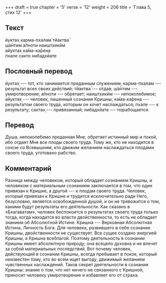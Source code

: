 +++
draft = true
chapter = '5'
verse = '12'
weight = 206
title = 'Глава 5, стих 12'
+++
## Текст

йуктах̣ карма-пхалам̇ тйактва̄  
ш́а̄нтим а̄пноти наишт̣хикӣм  
айуктах̣ ка̄ма-ка̄рен̣а  
пхале сакто нибадхйате

## Пословный перевод

йуктах̣ --- тот, кто занимается преданным служением; карма-пхалам ---
результат всех своих действий; тйактва̄ --- отдав; ш́а̄нтим ---
умиротворение; а̄пноти --- обретает; наишт̣хикӣм --- непоколебимое;
айуктах̣ --- человек, лишенный сознания Кришны; ка̄ма-ка̄рен̣а ---
результатом своего труда, которым он хочет наслаждаться; пхале --- к
результату; сактах̣ --- привязанный; нибадхйате --- порабощается.

## Перевод

Душа, непоколебимо преданная Мне, обретает истинный мир и покой, ибо
отдает Мне все плоды своего труда. Тому же, кто не находится в союзе со
Всевышним, кто движим желанием наслаждаться плодами своего труда,
уготовано рабство.

## Комментарий

Разница между человеком, который обладает сознанием Кришны, и человеком
с материальным сознанием заключается в том, что один привязан к Кришне,
а другой --- к плодам своего труда. Человек, который привязан к Кришне и
трудится исключительно ради Него, безусловно, является освобожденной
душой, и он не тревожится о том, какими будут результаты его
деятельности. Как сказано в «Бхагаватам», человек беспокоится о
результатах своего труда только тогда, когда находится во власти
двойственности, то есть не обладает знанием об Абсолютной Истине. Кришна
--- Верховная Абсолютная Истина, Личность Бога. Для человека, развившего
в себе сознание Кришны, двойственности не существует. Все сущее создано
энергией Кришны, а Кришна всеблагой. Поэтому деятельность в сознании
Кришны имеет абсолютную природу; она всецело духовна и не влечет за
собой материальных последствий. Вот почему человек, действующий в
сознании Кришны, всегда пребывает в покое, который неизвестен тому, кто
во всем ищет выгоду, движимый желанием чувственных наслаждений. Таков
секрет деятельности в сознании Кришны: знание о том, что нет ничего не
связанного с Кришной, приносит человеку умиротворение и избавляет его от
страха.
